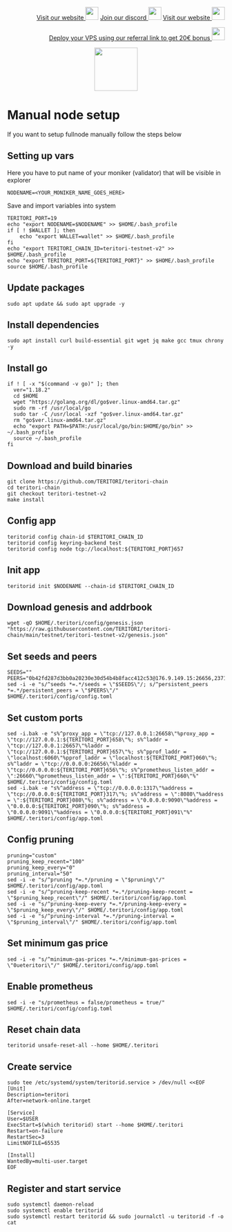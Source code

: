 <p style="font-size:14px" align="right">
<a href="https://kjnodes.com/" target="_blank">Visit our website <img src="https://user-images.githubusercontent.com/50621007/168689709-7e537ca6-b6b8-4adc-9bd0-186ea4ea4aed.png" width="30"/></a>
<a href="https://discord.gg/EY35ZzXY" target="_blank">Join our discord <img src="https://user-images.githubusercontent.com/50621007/176236430-53b0f4de-41ff-41f7-92a1-4233890a90c8.png" width="30"/></a>
<a href="https://kjnodes.com/" target="_blank">Visit our website <img src="https://user-images.githubusercontent.com/50621007/168689709-7e537ca6-b6b8-4adc-9bd0-186ea4ea4aed.png" width="30"/></a>
</p>

<p style="font-size:14px" align="right">
<a href="https://hetzner.cloud/?ref=y8pQKS2nNy7i" target="_blank">Deploy your VPS using our referral link to get 20€ bonus <img src="https://user-images.githubusercontent.com/50621007/174612278-11716b2a-d662-487e-8085-3686278dd869.png" width="30"/></a>
</p>

<p align="center">
  <img height="100" height="auto" src="https://user-images.githubusercontent.com/50621007/179568169-a81fb8a8-12d2-4865-aa91-3dba7649d54e.png">
</p>

# Manual node setup
If you want to setup fullnode manually follow the steps below

## Setting up vars
Here you have to put name of your moniker (validator) that will be visible in explorer
```
NODENAME=<YOUR_MONIKER_NAME_GOES_HERE>
```

Save and import variables into system
```
TERITORI_PORT=19
echo "export NODENAME=$NODENAME" >> $HOME/.bash_profile
if [ ! $WALLET ]; then
	echo "export WALLET=wallet" >> $HOME/.bash_profile
fi
echo "export TERITORI_CHAIN_ID=teritori-testnet-v2" >> $HOME/.bash_profile
echo "export TERITORI_PORT=${TERITORI_PORT}" >> $HOME/.bash_profile
source $HOME/.bash_profile
```

## Update packages
```
sudo apt update && sudo apt upgrade -y
```

## Install dependencies
```
sudo apt install curl build-essential git wget jq make gcc tmux chrony -y
```

## Install go
```
if ! [ -x "$(command -v go)" ]; then
  ver="1.18.2"
  cd $HOME
  wget "https://golang.org/dl/go$ver.linux-amd64.tar.gz"
  sudo rm -rf /usr/local/go
  sudo tar -C /usr/local -xzf "go$ver.linux-amd64.tar.gz"
  rm "go$ver.linux-amd64.tar.gz"
  echo "export PATH=$PATH:/usr/local/go/bin:$HOME/go/bin" >> ~/.bash_profile
  source ~/.bash_profile
fi
```

## Download and build binaries
```
git clone https://github.com/TERITORI/teritori-chain
cd teritori-chain
git checkout teritori-testnet-v2
make install
```

## Config app
```
teritorid config chain-id $TERITORI_CHAIN_ID
teritorid config keyring-backend test
teritorid config node tcp://localhost:${TERITORI_PORT}657
```

## Init app
```
teritorid init $NODENAME --chain-id $TERITORI_CHAIN_ID
```

## Download genesis and addrbook
```
wget -qO $HOME/.teritori/config/genesis.json "https://raw.githubusercontent.com/TERITORI/teritori-chain/main/testnet/teritori-testnet-v2/genesis.json"
```

## Set seeds and peers
```
SEEDS=""
PEERS="0b42fd287d3bb0a20230e30d54b4b8facc412c53@176.9.149.15:26656,2371b28f366a61637ac76c2577264f79f0965447@176.9.19.162:26656,2f394edda96be07bf92b0b503d8be13d1b9cc39f@5.9.40.222:26656"
sed -i -e "s/^seeds *=.*/seeds = \"$SEEDS\"/; s/^persistent_peers *=.*/persistent_peers = \"$PEERS\"/" $HOME/.teritori/config/config.toml
```

## Set custom ports
```
sed -i.bak -e "s%^proxy_app = \"tcp://127.0.0.1:26658\"%proxy_app = \"tcp://127.0.0.1:${TERITORI_PORT}658\"%; s%^laddr = \"tcp://127.0.0.1:26657\"%laddr = \"tcp://127.0.0.1:${TERITORI_PORT}657\"%; s%^pprof_laddr = \"localhost:6060\"%pprof_laddr = \"localhost:${TERITORI_PORT}060\"%; s%^laddr = \"tcp://0.0.0.0:26656\"%laddr = \"tcp://0.0.0.0:${TERITORI_PORT}656\"%; s%^prometheus_listen_addr = \":26660\"%prometheus_listen_addr = \":${TERITORI_PORT}660\"%" $HOME/.teritori/config/config.toml
sed -i.bak -e "s%^address = \"tcp://0.0.0.0:1317\"%address = \"tcp://0.0.0.0:${TERITORI_PORT}317\"%; s%^address = \":8080\"%address = \":${TERITORI_PORT}080\"%; s%^address = \"0.0.0.0:9090\"%address = \"0.0.0.0:${TERITORI_PORT}090\"%; s%^address = \"0.0.0.0:9091\"%address = \"0.0.0.0:${TERITORI_PORT}091\"%" $HOME/.teritori/config/app.toml
```

## Config pruning
```
pruning="custom"
pruning_keep_recent="100"
pruning_keep_every="0"
pruning_interval="50"
sed -i -e "s/^pruning *=.*/pruning = \"$pruning\"/" $HOME/.teritori/config/app.toml
sed -i -e "s/^pruning-keep-recent *=.*/pruning-keep-recent = \"$pruning_keep_recent\"/" $HOME/.teritori/config/app.toml
sed -i -e "s/^pruning-keep-every *=.*/pruning-keep-every = \"$pruning_keep_every\"/" $HOME/.teritori/config/app.toml
sed -i -e "s/^pruning-interval *=.*/pruning-interval = \"$pruning_interval\"/" $HOME/.teritori/config/app.toml
```

## Set minimum gas price
```
sed -i -e "s/^minimum-gas-prices *=.*/minimum-gas-prices = \"0ueteritori\"/" $HOME/.teritori/config/app.toml
```

## Enable prometheus
```
sed -i -e "s/prometheus = false/prometheus = true/" $HOME/.teritori/config/config.toml
```

## Reset chain data
```
teritorid unsafe-reset-all --home $HOME/.teritori
```

## Create service
```
sudo tee /etc/systemd/system/teritorid.service > /dev/null <<EOF
[Unit]
Description=teritori
After=network-online.target

[Service]
User=$USER
ExecStart=$(which teritorid) start --home $HOME/.teritori
Restart=on-failure
RestartSec=3
LimitNOFILE=65535

[Install]
WantedBy=multi-user.target
EOF
```

## Register and start service
```
sudo systemctl daemon-reload
sudo systemctl enable teritorid
sudo systemctl restart teritorid && sudo journalctl -u teritorid -f -o cat
```
